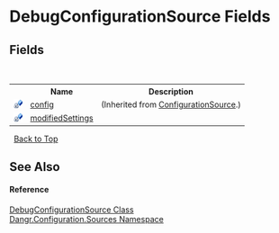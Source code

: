 # DebugConfigurationSource Fields
 


## Fields
&nbsp;<table><tr><th></th><th>Name</th><th>Description</th></tr><tr><td>![Private field](media/privfield.gif "Private field")</td><td><a href="F_Dangr_Configuration_ConfigurationSource_config">config</a></td><td> (Inherited from <a href="T_Dangr_Configuration_ConfigurationSource">ConfigurationSource</a>.)</td></tr><tr><td>![Private field](media/privfield.gif "Private field")</td><td><a href="F_Dangr_Configuration_Sources_DebugConfigurationSource_modifiedSettings">modifiedSettings</a></td><td /></tr></table>&nbsp;
<a href="#debugconfigurationsource-fields">Back to Top</a>

## See Also


#### Reference
<a href="T_Dangr_Configuration_Sources_DebugConfigurationSource">DebugConfigurationSource Class</a><br /><a href="N_Dangr_Configuration_Sources">Dangr.Configuration.Sources Namespace</a><br />